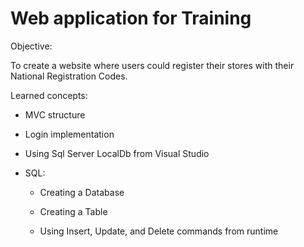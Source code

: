 # **Web application for Training**

Objective: 

To create a website where users could register their stores with their National Registration Codes. 

Learned concepts:
- MVC structure
- Login implementation
- Using Sql Server LocalDb from Visual Studio
- SQL: 

   - Creating a Database
 
   - Creating a Table
 
   - Using Insert, Update, and Delete commands from runtime
